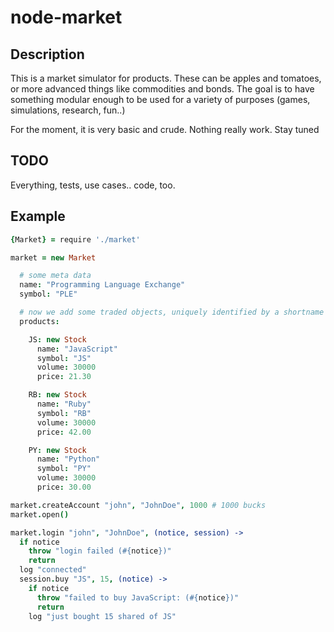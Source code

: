 node-market
===========

## Description

This is a market simulator for products. These can be apples and tomatoes, or more advanced things like commodities and bonds.
The goal is to have something modular enough to be used for a variety of purposes (games, simulations, research, fun..)

For the moment, it is very basic and crude. Nothing really work. Stay tuned

## TODO

Everything, tests, use cases.. code, too.

## Example

```coffeescript
{Market} = require './market'

market = new Market

  # some meta data
  name: "Programming Language Exchange"
  symbol: "PLE"

  # now we add some traded objects, uniquely identified by a shortname
  products:

    JS: new Stock
      name: "JavaScript"
      symbol: "JS"
      volume: 30000
      price: 21.30

    RB: new Stock
      name: "Ruby"
      symbol: "RB"
      volume: 30000
      price: 42.00

    PY: new Stock
      name: "Python"
      symbol: "PY"
      volume: 30000
      price: 30.00

market.createAccount "john", "JohnDoe", 1000 # 1000 bucks
market.open()

market.login "john", "JohnDoe", (notice, session) ->
  if notice
    throw "login failed (#{notice})"
    return
  log "connected"
  session.buy "JS", 15, (notice) ->
    if notice
      throw "failed to buy JavaScript: (#{notice})"
      return
    log "just bought 15 shared of JS"

```


